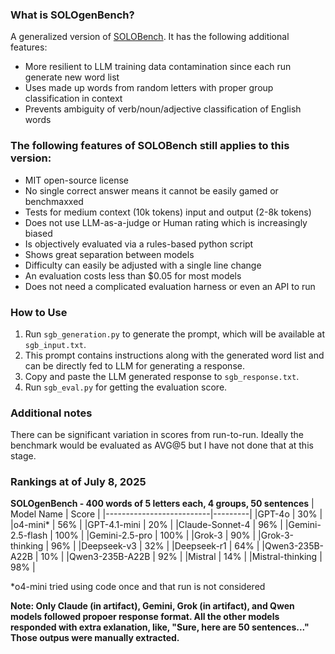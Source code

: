 ### What is SOLOgenBench?

A generalized version of [SOLOBench](https://github.com/jd-3d/SOLOBench). It has the following additional features:

- More resilient to LLM training data contamination since each run generate new word list
- Uses made up words from random letters with proper group classification in context
- Prevents ambiguity of verb/noun/adjective classification of English words

### The following features of SOLOBench still applies to this version:

- MIT open-source license
- No single correct answer means it cannot be easily gamed or benchmaxxed
- Tests for medium context (10k tokens) input and output (2-8k tokens)
- Does not use LLM-as-a-judge or Human rating which is increasingly biased
- Is objectively evaluated via a rules-based python script
- Shows great separation between models
- Difficulty can easily be adjusted with a single line change
- An evaluation costs less than $0.05 for most models
- Does not need a complicated evaluation harness or even an API to run

### How to Use

1. Run `sgb_generation.py` to generate the prompt, which will be available at `sgb_input.txt`. 
2. This prompt contains instructions along with the generated word list and can be directly fed to LLM for generating a response. 
3. Copy and paste the LLM generated response to `sgb_response.txt`.
4. Run `sgb_eval.py` for getting the evaluation score.

### Additional notes

There can be significant variation in scores from run-to-run. Ideally the benchmark would be evaluated as AVG@5 but I have not done that at this stage.

### Rankings at of July 8, 2025
**SOLOgenBench - 400 words of 5 letters each, 4 groups, 50 sentences**
| Model Name               | Score   |
|--------------------------|---------|
|GPT-4o | 30% |
|o4-mini* | 56% |
|GPT-4.1-mini | 20% |
|Claude-Sonnet-4 | 96% |
|Gemini-2.5-flash | 100% |
|Gemini-2.5-pro | 100% |
|Grok-3 | 90% |
|Grok-3-thinking | 96% |
|Deepseek-v3 | 32% |
|Deepseek-r1 | 64% |
|Qwen3-235B-A22B | 10% |
|Qwen3-235B-A22B | 92% |
|Mistral | 14% |
|Mistral-thinking | 98% |

*o4-mini tried using code once and that run is not considered

**Note: Only Claude (in artifact), Gemini, Grok (in artifact), and Qwen models followed propoer response format. All the other models responded with extra exlanation, like, "Sure, here are 50 sentences..." Those outpus were manually extracted.**